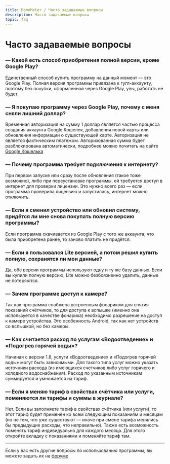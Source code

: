 ```yaml
---
title: DomoMeter / Часто задаваемые вопросы
description: Часто задаваемые вопросы
topic: faq
---
```


# Часто задаваемые вопросы

### — Какой есть способ приобретения полной версии, кроме Google Play?
Единственный способ купить программу на данный момент — это Google Play.
Полная версия программы привязана к гугл-аккаунту, поэтому без покупки, оформленной через Google Play, увы, работать не будет.

### — Я покупаю программу через Google Play, почему с меня сняли лишний доллар?
Временная авторизация на сумму 1 доллар является частью процесса создания аккаунта Google Кошелек, добавления новой карты или обновления информации о существующей карте. 
Авторизация не является фактическим платежом. Авторизованная сумма будет разблокирована автоматически, подробнее можно почитать на сайте <a href="http://support.google.com/wallet/bin/answer.py?hl=ru&topic=8955&answer=98966" target="_blank">Google Кошелька <sup title="Ссылка откроется в новом окне"><i class="fa fa-external-link-square"></i></sup></a>

### — Почему программа требует подключения к интернету?
При первом запуске или сразу после обновления (такое тоже возможно), либо при переустановке программы, ей требуется доступ в интернет для проверки лицензии. Это нужно всего раз &mdash; если программа проверила лицензию и запустилась, интернет можно отключить.

### — Если я сменил устройство или обновил систему, придётся ли мне снова покупать полную версию программы?
Если программа скачивается из Google Play с того же аккаунта, что была приобретена ранее, то заново платить не придётся.

### — Если я пользовался Lite версией, а потом решил купить полную, сохранятся ли мои данные?
Да, обе версии программы используют одну и ту же базу данных. Если вы купили полную версию, Lite можно безбоязненно удалить, данные не потеряются.

### — Зачем программе доступ к камере?
Так как программа снабжена встроенным фонариком для снятия показаний счётчиков, то для доступа к вспышке (именно она используется в качестве фонарика) необходимо разрешение на доступ к камере устройства. Это особенность Android, так как нет устройств со вспышкой, но без камеры.

### — Как считается расход по услугам «Водоотведение» и «Подогрев горячей воды»?
Начиная с версии 1.8, услуги «Водоотведение» и «Подогрев горячей воды» могут быть зависимыми. Для такого типа услуг можно указать источники расхода (из имеющихся счетчиков либо услуг горячего и холодного водоснабжения). Расход по указанным источникам суммируется и умножается на тариф.

### — Если я меняю тариф в свойствах счётчика или услуги, поменяются ли тарифы и суммы в журнале?
Нет. Если вы заполняете тариф в свойствах счётчика (или услуги), то этот тариф будет применён ко всем следующим показаниям и месяцам (но не тем, что уже существуют &mdash; иначе при смене тарифа менялись бы предыдущие расходы, что неправильно). 
Также есть возможность поменять тариф индивидуально для каждого месяца. Для этого откройте вкладку с показаниями и поменяйте тариф там.

<hr>

Если у вас есть другие вопросы по использованию программы, вы можете задать их на <a href="{{ '/forum' | absolute_url }}" target="_blank">форуме <sup title="Ссылка откроется в новом окне"><i class="fa fa-external-link-square"></i></sup></a>

